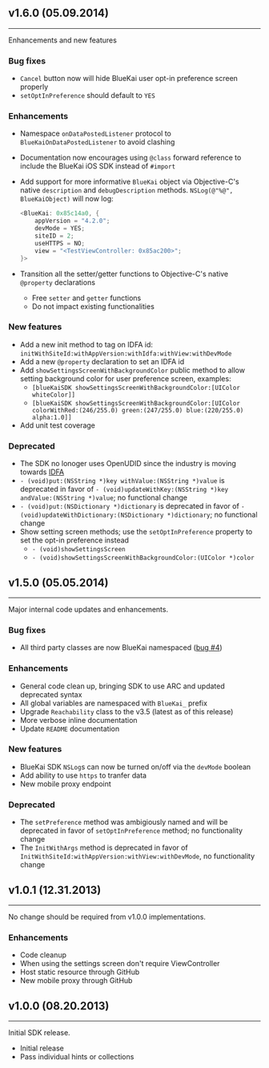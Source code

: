 ## v1.6.0 (05.09.2014)
-----
Enhancements and new features

### Bug fixes
- `Cancel` button now will hide BlueKai user opt-in preference screen properly
- `setOptInPreference` should default to `YES`

### Enhancements
- Namespace `onDataPostedListener` protocol to `BlueKaiOnDataPostedListener` to avoid clashing
- Documentation now encourages using `@class` forward reference to include the BlueKai iOS SDK instead of `#import`
- Add support for more informative `BlueKai` object via Objective-C's native `description` and `debugDescription` methods. `NSLog(@"%@", BlueKaiObject)` will now log:
        
    ```objectivec
    <BlueKai: 0x85c14a0, {
        appVersion = "4.2.0";
        devMode = YES;
        siteID = 2;
        useHTTPS = NO;
        view = "<TestViewController: 0x85ac200>";
    }>
    ```
- Transition all the setter/getter functions to Objective-C's native `@property` declarations
    - Free `setter` and `getter` functions
    - Do not impact existing functionalities

### New features
- Add a new init method to tag on IDFA id: `initWithSiteId:withAppVersion:withIdfa:withView:withDevMode`
- Add a new `@property` declaration to set an IDFA id
- Add `showSettingsScreenWithBackgroundColor` public method to allow setting background color for user preference screen, examples:
    - `[blueKaiSDK showSettingsScreenWithBackgroundColor:[UIColor whiteColor]]`
    - `[blueKaiSDK showSettingsScreenWithBackgroundColor:[UIColor colorWithRed:(246/255.0) green:(247/255.0) blue:(220/255.0) alpha:1.0]]`
- Add unit test coverage

### Deprecated
- The SDK no lonoger uses OpenUDID since the industry is moving towards [IDFA](http://blog.appsfire.com/udid-is-dead-openudid-is-deprecated-long-live-advertisingidentifier/)
- `- (void)put:(NSString *)key withValue:(NSString *)value` is deprecated in favor of `- (void)updateWithKey:(NSString *)key andValue:(NSString *)value`; no functional change
- `- (void)put:(NSDictionary *)dictionary` is deprecated in favor of `- (void)updateWithDictionary:(NSDictionary *)dictionary`; no functional change
- Show setting screen methods; use the `setOptInPreference` property to set the opt-in preference instead
    - `- (void)showSettingsScreen`
    - `- (void)showSettingsScreenWithBackgroundColor:(UIColor *)color`

## v1.5.0 (05.05.2014)
-----
Major internal code updates and enhancements.

### Bug fixes
- All third party classes are now BlueKai namespaced ([bug #4](https://github.com/BlueKai/bluekai-ios-sdk/issues/4))

### Enhancements
- General code clean up, bringing SDK to use ARC and updated deprecated syntax
- All global variables are namespaced with `BlueKai_` prefix
- Upgrade `Reachability` class to the v3.5 (latest as of this release)
- More verbose inline documentation
- Update `README` documentation

### New features
- BlueKai SDK `NSLog`s can now be turned on/off via the `devMode` boolean
- Add ability to use `https` to tranfer data
- New mobile proxy endpoint

### Deprecated
- The `setPreference` method was ambigiously named and will be deprecated in favor of `setOptInPreference` method; no functionality change
- The `InitWithArgs` method is deprecated in favor of `InitWithSiteId:withAppVersion:withView:withDevMode`, no functionality change


## v1.0.1 (12.31.2013)
-----
No change should be required from v1.0.0 implementations.

### Enhancements
- Code cleanup
- When using the settings screen don't require ViewController
- Host static resource through GitHub
- New mobile proxy through GitHub


## v1.0.0 (08.20.2013)
-----
Initial SDK release.

- Initial release
- Pass individual hints or collections

